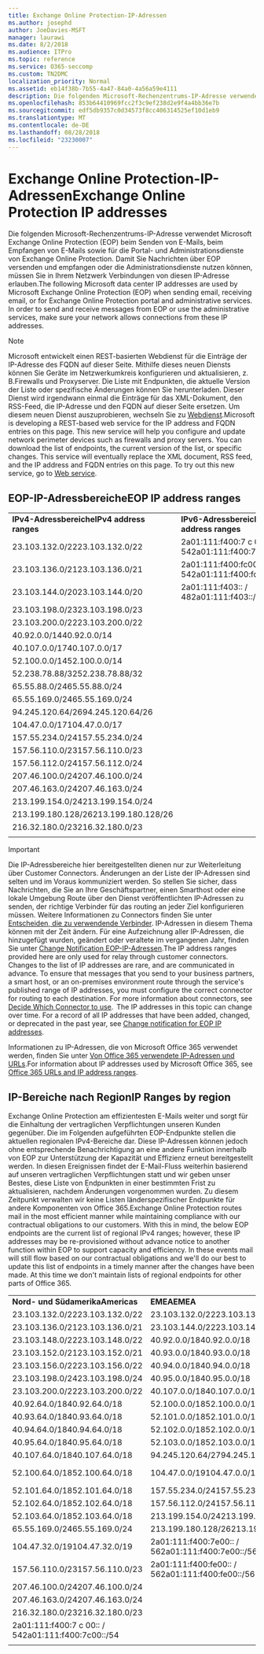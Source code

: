 ```yaml
---
title: Exchange Online Protection-IP-Adressen
ms.author: josephd
author: JoeDavies-MSFT
manager: laurawi
ms.date: 8/2/2018
ms.audience: ITPro
ms.topic: reference
ms.service: O365-seccomp
ms.custom: TN2DMC
localization_priority: Normal
ms.assetid: eb14f38b-7b55-4a47-84a0-4a56a59e4111
description: Die folgenden Microsoft-Rechenzentrums-IP-Adresse verwendet Microsoft Exchange Online Protection (EOP) beim Senden von E-Mails, beim Empfangen von E-Mails sowie für die Portal- und Administrationsdienste von Exchange Online Protection. Damit Sie Nachrichten über EOP versenden und empfangen oder die Administrationsdienste nutzen können, müssen Sie in Ihrem Netzwerk Verbindungen von diesen IP-Adresse erlauben.
ms.openlocfilehash: 853b64410969fcc2f3c9ef238d2e9f4a4bb36e7b
ms.sourcegitcommit: edf5db9357c0d34573f8cc406314525ef10d1eb9
ms.translationtype: MT
ms.contentlocale: de-DE
ms.lasthandoff: 08/28/2018
ms.locfileid: "23230007"
---
```

# <a name="exchange-online-protection-ip-addresses"></a><span data-ttu-id="cbfb5-104">Exchange Online Protection-IP-Adressen</span><span class="sxs-lookup"><span data-stu-id="cbfb5-104">Exchange Online Protection IP addresses</span></span>

<span data-ttu-id="cbfb5-p102">Die folgenden Microsoft-Rechenzentrums-IP-Adresse verwendet Microsoft Exchange Online Protection (EOP) beim Senden von E-Mails, beim Empfangen von E-Mails sowie für die Portal- und Administrationsdienste von Exchange Online Protection. Damit Sie Nachrichten über EOP versenden und empfangen oder die Administrationsdienste nutzen können, müssen Sie in Ihrem Netzwerk Verbindungen von diesen IP-Adresse erlauben.</span><span class="sxs-lookup"><span data-stu-id="cbfb5-p102">The following Microsoft data center IP addresses are used by Microsoft Exchange Online Protection (EOP) when sending email, receiving email, or for Exchange Online Protection portal and administrative services. In order to send and receive messages from EOP or use the administrative services, make sure your network allows connections from these IP addresses.</span></span>
 
> [!NOTE]
> <span data-ttu-id="cbfb5-p103">Microsoft entwickelt einen REST-basierten Webdienst für die Einträge der IP-Adresse des FQDN auf dieser Seite. Mithilfe dieses neuen Diensts können Sie Geräte im Netzwerkumkreis konfigurieren und aktualisieren, z. B.Firewalls und Proxyserver. Die Liste mit Endpunkten, die aktuelle Version der Liste oder spezifische Änderungen können Sie herunterladen. Dieser Dienst wird irgendwann einmal die Einträge für das XML-Dokument, den RSS-Feed, die IP-Adresse und den FQDN auf dieser Seite ersetzen. Um diesem neuen Dienst auszuprobieren, wechseln Sie zu [Webdienst](https://support.office.com/article/managing-office-365-endpoints-99cab9d4-ef59-4207-9f2b-3728eb46bf9a#webservice).</span><span class="sxs-lookup"><span data-stu-id="cbfb5-p103">Microsoft is developing a REST-based web service for the IP address and FQDN entries on this page. This new service will help you configure and update network perimeter devices such as firewalls and proxy servers. You can download the list of endpoints, the current version of the list, or specific changes. This service will eventually replace the XML document, RSS feed, and the IP address and FQDN entries on this page. To try out this new service, go to [Web service](https://support.office.com/article/managing-office-365-endpoints-99cab9d4-ef59-4207-9f2b-3728eb46bf9a#webservice).</span></span> 
 
## <a name="eop-ip-address-ranges"></a><span data-ttu-id="cbfb5-112">EOP-IP-Adressbereiche</span><span class="sxs-lookup"><span data-stu-id="cbfb5-112">EOP IP address ranges</span></span>

||||
|:-----|:-----|:-----|
|<span data-ttu-id="cbfb5-113">**IPv4-Adressbereiche**</span><span class="sxs-lookup"><span data-stu-id="cbfb5-113">**IPv4 address ranges**</span></span> <br/> |<span data-ttu-id="cbfb5-114">**IPv6-Adressbereiche**</span><span class="sxs-lookup"><span data-stu-id="cbfb5-114">**IPv6 address ranges**</span></span> <br/> |
| <span data-ttu-id="cbfb5-115">23.103.132.0/22</span><span class="sxs-lookup"><span data-stu-id="cbfb5-115">23.103.132.0/22</span></span> | <span data-ttu-id="cbfb5-116">2a01:111:f400:7 c 00:: / 54</span><span class="sxs-lookup"><span data-stu-id="cbfb5-116">2a01:111:f400:7c00::/54</span></span> |
| <span data-ttu-id="cbfb5-117">23.103.136.0/21</span><span class="sxs-lookup"><span data-stu-id="cbfb5-117">23.103.136.0/21</span></span> | <span data-ttu-id="cbfb5-118">2a01:111:f400:fc00:: / 54</span><span class="sxs-lookup"><span data-stu-id="cbfb5-118">2a01:111:f400:fc00::/54</span></span> |
| <span data-ttu-id="cbfb5-119">23.103.144.0/20</span><span class="sxs-lookup"><span data-stu-id="cbfb5-119">23.103.144.0/20</span></span> | <span data-ttu-id="cbfb5-120">2a01:111:f403:: / 48</span><span class="sxs-lookup"><span data-stu-id="cbfb5-120">2a01:111:f403::/48</span></span> |
| <span data-ttu-id="cbfb5-121">23.103.198.0/23</span><span class="sxs-lookup"><span data-stu-id="cbfb5-121">23.103.198.0/23</span></span> |  |
| <span data-ttu-id="cbfb5-122">23.103.200.0/22</span><span class="sxs-lookup"><span data-stu-id="cbfb5-122">23.103.200.0/22</span></span> |  |
| <span data-ttu-id="cbfb5-123">40.92.0.0/14</span><span class="sxs-lookup"><span data-stu-id="cbfb5-123">40.92.0.0/14</span></span> |  |
| <span data-ttu-id="cbfb5-124">40.107.0.0/17</span><span class="sxs-lookup"><span data-stu-id="cbfb5-124">40.107.0.0/17</span></span> |  |
| <span data-ttu-id="cbfb5-125">52.100.0.0/14</span><span class="sxs-lookup"><span data-stu-id="cbfb5-125">52.100.0.0/14</span></span> |  |
| <span data-ttu-id="cbfb5-126">52.238.78.88/32</span><span class="sxs-lookup"><span data-stu-id="cbfb5-126">52.238.78.88/32</span></span> |  |
| <span data-ttu-id="cbfb5-127">65.55.88.0/24</span><span class="sxs-lookup"><span data-stu-id="cbfb5-127">65.55.88.0/24</span></span> |  |
| <span data-ttu-id="cbfb5-128">65.55.169.0/24</span><span class="sxs-lookup"><span data-stu-id="cbfb5-128">65.55.169.0/24</span></span> |  |
| <span data-ttu-id="cbfb5-129">94.245.120.64/26</span><span class="sxs-lookup"><span data-stu-id="cbfb5-129">94.245.120.64/26</span></span> |  |
| <span data-ttu-id="cbfb5-130">104.47.0.0/17</span><span class="sxs-lookup"><span data-stu-id="cbfb5-130">104.47.0.0/17</span></span> |  |
| <span data-ttu-id="cbfb5-131">157.55.234.0/24</span><span class="sxs-lookup"><span data-stu-id="cbfb5-131">157.55.234.0/24</span></span> |  |
| <span data-ttu-id="cbfb5-132">157.56.110.0/23</span><span class="sxs-lookup"><span data-stu-id="cbfb5-132">157.56.110.0/23</span></span> |  |
| <span data-ttu-id="cbfb5-133">157.56.112.0/24</span><span class="sxs-lookup"><span data-stu-id="cbfb5-133">157.56.112.0/24</span></span> |  |
| <span data-ttu-id="cbfb5-134">207.46.100.0/24</span><span class="sxs-lookup"><span data-stu-id="cbfb5-134">207.46.100.0/24</span></span> |  |
| <span data-ttu-id="cbfb5-135">207.46.163.0/24</span><span class="sxs-lookup"><span data-stu-id="cbfb5-135">207.46.163.0/24</span></span> |  |
| <span data-ttu-id="cbfb5-136">213.199.154.0/24</span><span class="sxs-lookup"><span data-stu-id="cbfb5-136">213.199.154.0/24</span></span> |  |
| <span data-ttu-id="cbfb5-137">213.199.180.128/26</span><span class="sxs-lookup"><span data-stu-id="cbfb5-137">213.199.180.128/26</span></span> |  |
| <span data-ttu-id="cbfb5-138">216.32.180.0/23</span><span class="sxs-lookup"><span data-stu-id="cbfb5-138">216.32.180.0/23</span></span> |  |
||||
 
> [!IMPORTANT]
> <span data-ttu-id="cbfb5-p104">Die IP-Adressbereiche hier bereitgestellten dienen nur zur Weiterleitung über Customer Connectors. Änderungen an der Liste der IP-Adressen sind selten und im Voraus kommuniziert werden. So stellen Sie sicher, dass Nachrichten, die Sie an Ihre Geschäftspartner, einen Smarthost oder eine lokale Umgebung Route über den Dienst veröffentlichten IP-Adressen zu senden, der richtige Verbinder für das routing an jeder Ziel konfigurieren müssen. Weitere Informationen zu Connectors finden Sie unter [Entscheiden, die zu verwendende Verbinder](https://docs.microsoft.com/exchange/mail-flow-best-practices/use-connectors-to-configure-mail-flow/set-up-connectors-to-route-mail). IP-Adressen in diesem Thema können mit der Zeit ändern. Für eine Aufzeichnung aller IP-Adressen, die hinzugefügt wurden, geändert oder veraltete im vergangenen Jahr, finden Sie unter [Change Notification EOP-IP-Adressen](change-notification-for-eop-ip-addresses.md).</span><span class="sxs-lookup"><span data-stu-id="cbfb5-p104">The IP address ranges provided here are only used for relay through customer connectors. Changes to the list of IP addresses are rare, and are communicated in advance. To ensure that messages that you send to your business partners, a smart host, or an on-premises environment route through the service's published range of IP addresses, you must configure the correct connector for routing to each destination. For more information about connectors, see [Decide Which Connector to use](https://docs.microsoft.com/exchange/mail-flow-best-practices/use-connectors-to-configure-mail-flow/set-up-connectors-to-route-mail).  The IP addresses in this topic can change over time. For a record of all IP addresses that have been added, changed, or deprecated in the past year, see [Change notification for EOP IP addresses](change-notification-for-eop-ip-addresses.md).</span></span> 
 
<span data-ttu-id="cbfb5-145">Informationen zu IP-Adressen, die von Microsoft Office 365 verwendet werden, finden Sie unter [Von Office 365 verwendete IP-Adressen und URLs](https://go.microsoft.com/fwlink/p/?LinkId=324165).</span><span class="sxs-lookup"><span data-stu-id="cbfb5-145">For information about IP addresses used by Microsoft Office 365, see [Office 365 URLs and IP address ranges](https://go.microsoft.com/fwlink/p/?LinkId=324165).</span></span>
 
## <a name="ip-ranges-by-region"></a><span data-ttu-id="cbfb5-146">IP-Bereiche nach Region</span><span class="sxs-lookup"><span data-stu-id="cbfb5-146">IP Ranges by region</span></span>

<span data-ttu-id="cbfb5-p105">Exchange Online Protection am effizientesten E-Mails weiter und sorgt für die Einhaltung der vertraglichen Verpflichtungen unseren Kunden gegenüber. Die im Folgenden aufgeführten EOP-Endpunkte stellen die aktuellen regionalen IPv4-Bereiche dar. Diese IP-Adressen können jedoch ohne entsprechende Benachrichtigung an eine andere Funktion innerhalb von EOP zur Unterstützung der Kapazität und Effizienz erneut bereitgestellt werden. In diesen Ereignissen findet der E-Mail-Fluss weiterhin basierend auf unseren vertraglichen Verpflichtungen statt und wir geben unser Bestes, diese Liste von Endpunkten in einer bestimmten Frist zu aktualisieren, nachdem Änderungen vorgenommen wurden. Zu diesem Zeitpunkt verwalten wir keine Listen länderspezifischer Endpunkte für andere Komponenten von Office 365.</span><span class="sxs-lookup"><span data-stu-id="cbfb5-p105">Exchange Online Protection routes mail in the most efficient manner while maintaining compliance with our contractual obligations to our customers. With this in mind, the below EOP endpoints are the current list of regional IPv4 ranges; however, these IP addresses may be re-provisioned without advance notice to another function within EOP to support capacity and efficiency. In these events mail will still flow based on our contractual obligations and we'll do our best to update this list of endpoints in a timely manner after the changes have been made. At this time we don't maintain lists of regional endpoints for other parts of Office 365.</span></span>
 
||||
|:-----|:-----|:-----|
|<span data-ttu-id="cbfb5-151">**Nord- und Südamerika**</span><span class="sxs-lookup"><span data-stu-id="cbfb5-151">**Americas**</span></span> <br/> |<span data-ttu-id="cbfb5-152">**EMEA**</span><span class="sxs-lookup"><span data-stu-id="cbfb5-152">**EMEA**</span></span> <br/> |<span data-ttu-id="cbfb5-153">**APAC**</span><span class="sxs-lookup"><span data-stu-id="cbfb5-153">**APAC**</span></span> <br/> |
| <span data-ttu-id="cbfb5-154">23.103.132.0/22</span><span class="sxs-lookup"><span data-stu-id="cbfb5-154">23.103.132.0/22</span></span> | <span data-ttu-id="cbfb5-155">23.103.132.0/22</span><span class="sxs-lookup"><span data-stu-id="cbfb5-155">23.103.132.0/22</span></span> |<span data-ttu-id="cbfb5-156">23.103.136.0/21</span><span class="sxs-lookup"><span data-stu-id="cbfb5-156">23.103.136.0/21</span></span> |
| <span data-ttu-id="cbfb5-157">23.103.136.0/21</span><span class="sxs-lookup"><span data-stu-id="cbfb5-157">23.103.136.0/21</span></span> | <span data-ttu-id="cbfb5-158">23.103.144.0/22</span><span class="sxs-lookup"><span data-stu-id="cbfb5-158">23.103.144.0/22</span></span> |<span data-ttu-id="cbfb5-159">23.103.152.0/22</span><span class="sxs-lookup"><span data-stu-id="cbfb5-159">23.103.152.0/22</span></span> |
| <span data-ttu-id="cbfb5-160">23.103.148.0/22</span><span class="sxs-lookup"><span data-stu-id="cbfb5-160">23.103.148.0/22</span></span> | <span data-ttu-id="cbfb5-161">40.92.0.0/18</span><span class="sxs-lookup"><span data-stu-id="cbfb5-161">40.92.0.0/18</span></span> |<span data-ttu-id="cbfb5-162">40.92.128.0/17</span><span class="sxs-lookup"><span data-stu-id="cbfb5-162">40.92.128.0/17</span></span> |
| <span data-ttu-id="cbfb5-163">23.103.152.0/21</span><span class="sxs-lookup"><span data-stu-id="cbfb5-163">23.103.152.0/21</span></span> | <span data-ttu-id="cbfb5-164">40.93.0.0/18</span><span class="sxs-lookup"><span data-stu-id="cbfb5-164">40.93.0.0/18</span></span> |<span data-ttu-id="cbfb5-165">40.93.128.0/17</span><span class="sxs-lookup"><span data-stu-id="cbfb5-165">40.93.128.0/17</span></span> |
| <span data-ttu-id="cbfb5-166">23.103.156.0/22</span><span class="sxs-lookup"><span data-stu-id="cbfb5-166">23.103.156.0/22</span></span> | <span data-ttu-id="cbfb5-167">40.94.0.0/18</span><span class="sxs-lookup"><span data-stu-id="cbfb5-167">40.94.0.0/18</span></span> |<span data-ttu-id="cbfb5-168">40.94.128.0/17</span><span class="sxs-lookup"><span data-stu-id="cbfb5-168">40.94.128.0/17</span></span> |
| <span data-ttu-id="cbfb5-169">23.103.198.0/24</span><span class="sxs-lookup"><span data-stu-id="cbfb5-169">23.103.198.0/24</span></span> | <span data-ttu-id="cbfb5-170">40.95.0.0/18</span><span class="sxs-lookup"><span data-stu-id="cbfb5-170">40.95.0.0/18</span></span> |<span data-ttu-id="cbfb5-171">40.95.128.0/17</span><span class="sxs-lookup"><span data-stu-id="cbfb5-171">40.95.128.0/17</span></span> |
| <span data-ttu-id="cbfb5-172">23.103.200.0/22</span><span class="sxs-lookup"><span data-stu-id="cbfb5-172">23.103.200.0/22</span></span> | <span data-ttu-id="cbfb5-173">40.107.0.0/18</span><span class="sxs-lookup"><span data-stu-id="cbfb5-173">40.107.0.0/18</span></span> |<span data-ttu-id="cbfb5-174">52.100.128.0/17</span><span class="sxs-lookup"><span data-stu-id="cbfb5-174">52.100.128.0/17</span></span> |
| <span data-ttu-id="cbfb5-175">40.92.64.0/18</span><span class="sxs-lookup"><span data-stu-id="cbfb5-175">40.92.64.0/18</span></span> | <span data-ttu-id="cbfb5-176">52.100.0.0/18</span><span class="sxs-lookup"><span data-stu-id="cbfb5-176">52.100.0.0/18</span></span> |<span data-ttu-id="cbfb5-177">52.101.128.0/17</span><span class="sxs-lookup"><span data-stu-id="cbfb5-177">52.101.128.0/17</span></span> |
| <span data-ttu-id="cbfb5-178">40.93.64.0/18</span><span class="sxs-lookup"><span data-stu-id="cbfb5-178">40.93.64.0/18</span></span> | <span data-ttu-id="cbfb5-179">52.101.0.0/18</span><span class="sxs-lookup"><span data-stu-id="cbfb5-179">52.101.0.0/18</span></span> |<span data-ttu-id="cbfb5-180">52.102.128.0/17</span><span class="sxs-lookup"><span data-stu-id="cbfb5-180">52.102.128.0/17</span></span> |
| <span data-ttu-id="cbfb5-181">40.94.64.0/18</span><span class="sxs-lookup"><span data-stu-id="cbfb5-181">40.94.64.0/18</span></span> | <span data-ttu-id="cbfb5-182">52.102.0.0/18</span><span class="sxs-lookup"><span data-stu-id="cbfb5-182">52.102.0.0/18</span></span> |<span data-ttu-id="cbfb5-183">52.103.128.0/17</span><span class="sxs-lookup"><span data-stu-id="cbfb5-183">52.103.128.0/17</span></span> |
| <span data-ttu-id="cbfb5-184">40.95.64.0/18</span><span class="sxs-lookup"><span data-stu-id="cbfb5-184">40.95.64.0/18</span></span> | <span data-ttu-id="cbfb5-185">52.103.0.0/18</span><span class="sxs-lookup"><span data-stu-id="cbfb5-185">52.103.0.0/18</span></span> |<span data-ttu-id="cbfb5-186">65.55.88.0/24</span><span class="sxs-lookup"><span data-stu-id="cbfb5-186">65.55.88.0/24</span></span> |
| <span data-ttu-id="cbfb5-187">40.107.64.0/18</span><span class="sxs-lookup"><span data-stu-id="cbfb5-187">40.107.64.0/18</span></span> | <span data-ttu-id="cbfb5-188">94.245.120.64/27</span><span class="sxs-lookup"><span data-stu-id="cbfb5-188">94.245.120.64/27</span></span> |<span data-ttu-id="cbfb5-189">104.47.64.0/18</span><span class="sxs-lookup"><span data-stu-id="cbfb5-189">104.47.64.0/18</span></span> |
| <span data-ttu-id="cbfb5-190">52.100.64.0/18</span><span class="sxs-lookup"><span data-stu-id="cbfb5-190">52.100.64.0/18</span></span> | <span data-ttu-id="cbfb5-191">104.47.0.0/19</span><span class="sxs-lookup"><span data-stu-id="cbfb5-191">104.47.0.0/19</span></span> |<span data-ttu-id="cbfb5-192">2a01:111:f400:7 c 00:: / 54</span><span class="sxs-lookup"><span data-stu-id="cbfb5-192">2a01:111:f400:7c00::/54</span></span> |
| <span data-ttu-id="cbfb5-193">52.101.64.0/18</span><span class="sxs-lookup"><span data-stu-id="cbfb5-193">52.101.64.0/18</span></span> | <span data-ttu-id="cbfb5-194">157.55.234.0/24</span><span class="sxs-lookup"><span data-stu-id="cbfb5-194">157.55.234.0/24</span></span> |  |
| <span data-ttu-id="cbfb5-195">52.102.64.0/18</span><span class="sxs-lookup"><span data-stu-id="cbfb5-195">52.102.64.0/18</span></span> | <span data-ttu-id="cbfb5-196">157.56.112.0/24</span><span class="sxs-lookup"><span data-stu-id="cbfb5-196">157.56.112.0/24</span></span> | |
| <span data-ttu-id="cbfb5-197">52.103.64.0/18</span><span class="sxs-lookup"><span data-stu-id="cbfb5-197">52.103.64.0/18</span></span> | <span data-ttu-id="cbfb5-198">213.199.154.0/24</span><span class="sxs-lookup"><span data-stu-id="cbfb5-198">213.199.154.0/24</span></span> | |
| <span data-ttu-id="cbfb5-199">65.55.169.0/24</span><span class="sxs-lookup"><span data-stu-id="cbfb5-199">65.55.169.0/24</span></span> | <span data-ttu-id="cbfb5-200">213.199.180.128/26</span><span class="sxs-lookup"><span data-stu-id="cbfb5-200">213.199.180.128/26</span></span> | |
| <span data-ttu-id="cbfb5-201">104.47.32.0/19</span><span class="sxs-lookup"><span data-stu-id="cbfb5-201">104.47.32.0/19</span></span> | <span data-ttu-id="cbfb5-202">2a01:111:f400:7e00:: / 56</span><span class="sxs-lookup"><span data-stu-id="cbfb5-202">2a01:111:f400:7e00::/56</span></span> | |
| <span data-ttu-id="cbfb5-203">157.56.110.0/23</span><span class="sxs-lookup"><span data-stu-id="cbfb5-203">157.56.110.0/23</span></span> | <span data-ttu-id="cbfb5-204">2a01:111:f400:fe00:: / 56</span><span class="sxs-lookup"><span data-stu-id="cbfb5-204">2a01:111:f400:fe00::/56</span></span> | |
| <span data-ttu-id="cbfb5-205">207.46.100.0/24</span><span class="sxs-lookup"><span data-stu-id="cbfb5-205">207.46.100.0/24</span></span> |  | |
| <span data-ttu-id="cbfb5-206">207.46.163.0/24</span><span class="sxs-lookup"><span data-stu-id="cbfb5-206">207.46.163.0/24</span></span> |  | |
| <span data-ttu-id="cbfb5-207">216.32.180.0/23</span><span class="sxs-lookup"><span data-stu-id="cbfb5-207">216.32.180.0/23</span></span> |  | |
| <span data-ttu-id="cbfb5-208">2a01:111:f400:7 c 00:: / 54</span><span class="sxs-lookup"><span data-stu-id="cbfb5-208">2a01:111:f400:7c00::/54</span></span> |  | |
||||

